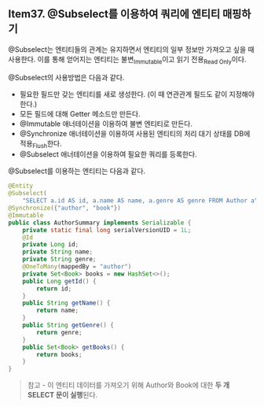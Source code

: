 ## Item37. @Subselect를 이용하여 쿼리에 엔티티 매핑하기

@Subselect는 엔티티들의 관계는 유지하면서 엔티티의 일부 정보만 가져오고 싶을 때 사용한다.
이를 통해 얻어지는 엔티티는 불변<sub>Immutable</sub>이고 읽기 전용<sub>Read Only</sub>이다.

@Subselect의 사용방법은 다음과 같다.

- 필요한 필드만 갖는 엔티티를 새로 생성한다. (이 때 연관관계 필드도 같이 지정해야 한다.)
- 모든 필드에 대해 Getter 메소드만 만든다.
- @Immutable 애너테이션을 이용하여 불변 엔티티로 만든다.
- @Synchronize 애너테이션을 이용하여 사용된 엔티티의 처리 대기 상태를 DB에 적용<sub>Flush</sub>한다. 
- @Subselect 애너테이션을 이용하여 필요한 쿼리를 등록한다.

@Subselect를 이용하는 엔티티는 다음과 같다.
```java
@Entity
@Subselect(
    "SELECT a.id AS id, a.name AS name, a.genre AS genre FROM Author a")
@Synchronize({"author", "book"})
@Immutable
public class AuthorSummary implements Serializable {
    private static final long serialVersionUID = 1L;
    @Id
    private Long id;
    private String name;
    private String genre;
    @OneToMany(mappedBy = "author")
    private Set<Book> books = new HashSet<>();
    public Long getId() {
        return id;
    }
    public String getName() {
        return name;
    }
    public String getGenre() {
        return genre;
    }
    public Set<Book> getBooks() {
        return books;
    }
}
```

> 참고 - 이 엔티티 데이터를 가져오기 위해 Author와 Book에 대한 <b>두 개 SELECT 문이 실행</b>된다.